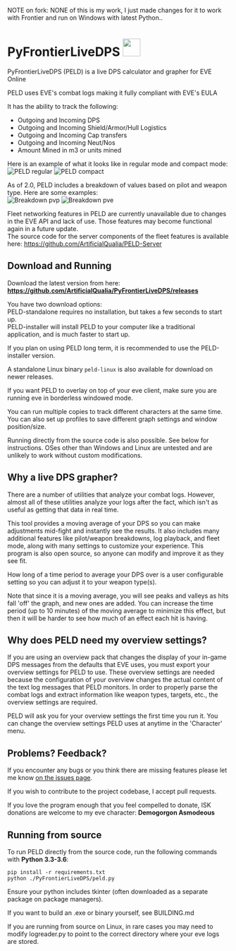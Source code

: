 NOTE on fork:
NONE of this is my work, I just made changes for it to work with Frontier and run on Windows with latest Python..


# PyFrontierLiveDPS <img src="/app.ico" width="40" height="40">
PyFrontierLiveDPS (PELD) is a live DPS calculator and grapher for EVE Online

PELD uses EVE's combat logs making it fully compliant with EVE's EULA

It has the ability to track the following:  
- Outgoing and Incoming DPS
- Outgoing and Incoming Shield/Armor/Hull Logistics
- Outgoing and Incoming Cap transfers
- Outgoing and Incoming Neut/Nos
- Amount Mined in m3 or units mined

Here is an example of what it looks like in regular mode and compact mode:  
![PELD regular](http://i.imgur.com/lCzJGx1.png) ![PELD compact](http://i.imgur.com/MBKb4jo.png)

As of 2.0, PELD includes a breakdown of values based on pilot and weapon type.  Here are some examples:  
![Breakdown pvp](https://i.imgur.com/Id7wUuE.png) ![Breakdown pve](https://i.imgur.com/GAUtC5a.png)

Fleet networking features in PELD are currently unavailable due to changes in the EVE API and lack of use.  Those features may become functional again in a future update.  
The source code for the server components of the fleet features is available here: https://github.com/ArtificialQualia/PELD-Server

## Download and Running
Download the latest version from here:  
**https://github.com/ArtificialQualia/PyFrontierLiveDPS/releases**

You have two download options:  
PELD-standalone requires no installation, but takes a few seconds to start up.  
PELD-installer will install PELD to your computer like a traditional application, and is much faster to start up.

If you plan on using PELD long term, it is recommended to use the PELD-installer version.

A standalone Linux binary `peld-linux` is also available for download on newer releases.

If you want PELD to overlay on top of your eve client, make sure you are running eve in borderless windowed mode.

You can run multiple copies to track different characters at the same time.  You can also set up profiles to save different graph settings and window position/size.

Running directly from the source code is also possible. See below for instructions.  OSes other than Windows and Linux are untested and are unlikely to work without custom modifications.

## Why a live DPS grapher?

There are a number of utilities that analyze your combat logs.  However, almost all of these utilities analyze your logs after the fact, which isn't as useful as getting that data in real time.

This tool provides a moving average of your DPS so you can make adjustments mid-fight and instantly see the results.  It also includes many additional features like pilot/weapon breakdowns, log playback, and fleet mode, along with many settings to customize your experience.  This program is also open source, so anyone can modify and improve it as they see fit.

How long of a time period to average your DPS over is a user configurable setting so you can adjust it to your weapon type(s).

Note that since it is a moving average, you will see peaks and valleys as hits fall 'off' the graph, and new ones are added.  You can increase the time period (up to 10 minutes) of the moving average to minimize this effect, but then it will be harder to see how much of an effect each hit is having.

## Why does PELD need my overview settings?

If you are using an overview pack that changes the display of your in-game DPS messages from the defaults that EVE uses, you must export your overview settings for PELD to use.  These overview settings are needed because the configuration of your overview changes the actual content of the text log messages that PELD monitors.  In order to properly parse the combat logs and extract information like weapon types, targets, etc., the overview settings are required.

PELD will ask you for your overview settings the first time you run it.  You can change the overview settings PELD uses at anytime in the 'Character' menu.

## Problems?  Feedback?

If you encounter any bugs or you think there are missing features please let me know [on the issues page](https://github.com/ArtificialQualia/PyFrontierLiveDPS/issues).

If you wish to contribute to the project codebase, I accept pull requests.

If you love the program enough that you feel compelled to donate, ISK donations are welcome to my eve character: **Demogorgon Asmodeous**

## Running from source
To run PELD directly from the source code, run the following commands with **Python 3.3-3.6**:
```
pip install -r requirements.txt
python ./PyFrontierLiveDPS/peld.py
```
Ensure your python includes tkinter (often downloaded as a separate package on package managers).

If you want to build an .exe or binary yourself, see BUILDING.md

If you are running from source on Linux, in rare cases you may need to modify logreader.py to point to the correct directory where your eve logs are stored.
